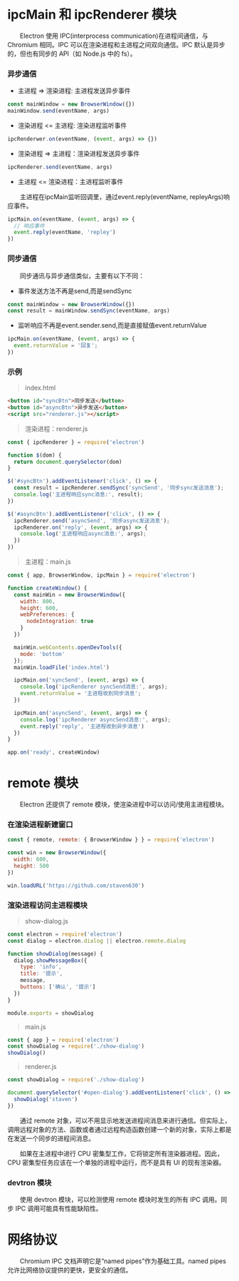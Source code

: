 # ipcMain 和 ipcRenderer 模块

&emsp;&emsp;Electron 使用 IPC(interprocess communication)在进程间通信，与 Chromium 相同。IPC 可以在渲染进程和主进程之间双向通信。IPC 默认是异步的，但也有同步的 API（如 Node.js 中的 fs）。

### 异步通信

* 主进程 => 渲染进程: 主进程发送异步事件
```js
const mainWindow = new BrowserWindow({})
mainWindow.send(eventName, args)
```

* 渲染进程 <= 主进程: 渲染进程监听事件
```js
ipcRenderwer.on(eventName, (event, args) => {})
```

* 渲染进程 => 主进程：渲染进程发送异步事件
```js
ipcRenderer.send(eventName, args)
```

* 主进程 <= 渲染进程：主进程监听事件

&emsp;&emsp;主进程在ipcMain监听回调里，通过event.reply(eventName, repleyArgs)响应事件。
```js
ipcMain.on(eventName, (event, args) => {
  // 响应事件
  event.reply(eventName, 'repley')
})
```

### 同步通信
&emsp;&emsp;同步通讯与异步通信类似，主要有以下不同：

* 事件发送方法不再是send,而是sendSync
```js
const mainWindow = new BrowserWindow({})
const result = mainWindow.sendSync(eventName, args)
```

* 监听响应不再是event.sender.send,而是直接赋值event.returnValue
```js
ipcMain.on(eventName, (event, args) => {
  event.returnValue = '回复';
})
```

### 示例
> index.html

```html
<button id="syncBtn">同步发送</button>
<button id="asyncBtn">异步发送</button>
<script src="renderer.js"></script>
```
> 渲染进程：renderer.js
```js
const { ipcRenderer } = require('electron')

function $(dom) {
  return document.querySelector(dom)
}

$('#syncBtn').addEventListener('click', () => {
  const result = ipcRenderer.sendSync('syncSend', '同步sync发送消息');
  console.log('主进程响应sync消息:', result);
})

$('#asyncBtn').addEventListener('click', () => {
  ipcRenderer.send('asyncSend', '同步async发送消息');
  ipcRenderer.on('reply', (event, args) => {
    console.log('主进程响应async消息:', args);
  })
})
```

> 主进程：main.js

```javascript
const { app, BrowserWindow, ipcMain } = require('electron')

function createWindow() {
  const mainWin = new BrowserWindow({
    width: 800,
    height: 600,
    webPreferences: {
      nodeIntegration: true
    }
  })

  mainWin.webContents.openDevTools({
    mode: 'bottom'
  });
  mainWin.loadFile('index.html')

  ipcMain.on('syncSend', (event, args) => {
    console.log('ipcRenderer syncSend消息:', args);
    event.returnValue = '主进程收到同步消息';
  })

  ipcMain.on('asyncSend', (event, args) => {
    console.log('ipcRenderer asyncSend消息:', args);
    event.reply('reply', '主进程收到异步消息')
  })
}

app.on('ready', createWindow)
```

# remote 模块

&emsp;&emsp;Electron 还提供了 remote 模块，使渲染进程中可以访问/使用主进程模块。

### 在渲染进程新建窗口

```javascript
const { remote, remote: { BrowserWindow } } = require('electron')

const win = new BrowserWindow({
  width: 600,
  height: 500
})

win.loadURL('https://github.com/staven630')
```

### 渲染进程访问主进程模块
> show-dialog.js
```js
const electron = require('electron')
const dialog = electron.dialog || electron.remote.dialog

function showDialog(message) {
  dialog.showMessageBox({
    type: 'info',
    title: '提示',
    message,
    buttons: ['确认', '提示']
  })
}

module.exports = showDialog
```

> main.js
```javascript
const { app } = require('electron')
const showDialog = require('./show-dialog')
showDialog()
```

> renderer.js
```javascript
const showDialog = require('./show-dialog')

document.querySelector('#open-dialog').addEventListener('click', () => {
  showDialog('staven')
})
```

&emsp;&emsp;通过 remote 对象，可以不用显示地发送进程间消息来进行通信。但实际上，调用远程对象的方法、函数或者通过远程构造函数创建一个新的对象，实际上都是在发送一个同步的进程间消息。

&emsp;&emsp;如果在主进程中进行 CPU 密集型工作，它将锁定所有渲染器进程。因此，CPU 密集型任务应该在一个单独的进程中运行，而不是具有 UI 的现有渲染器。

### devtron 模块

&emsp;&emsp;使用 devtron 模块，可以检测使用 remote 模块时发生的所有 IPC 调用。同步 IPC 调用可能具有性能缺陷性。

# 网络协议

&emsp;&emsp;Chromium IPC 文档声明它是“named pipes”作为基础工具。named pipes 允许比网络协议提供的更快，更安全的通信。

